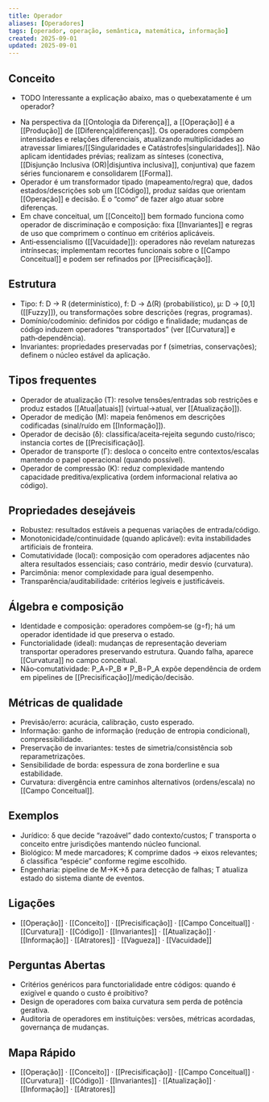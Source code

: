 ```yaml
---
title: Operador
aliases: [Operadores]
tags: [operador, operação, semântica, matemática, informação]
created: 2025-09-01
updated: 2025-09-01
---
```


## Conceito
* TODO Interessante a explicação abaixo, mas o quebexatamente é um operador?
- Na perspectiva da [[Ontologia da Diferença]], a [[Operação]] é a [[Produção]] de [[Diferença|diferenças]]. Os operadores compõem intensidades e relações diferenciais, atualizando multiplicidades ao atravessar limiares/[[Singularidades e Catástrofes|singularidades]]. Não aplicam identidades prévias; realizam as sínteses (conectiva, [[Disjunção Inclusiva (OR)|disjuntiva inclusiva]], conjuntiva) que fazem séries funcionarem e consolidarem [[Forma]].
- Operador é um transformador tipado (mapeamento/regra) que, dados estados/descrições sob um [[Código]], produz saídas que orientam [[Operação]] e decisão. É o “como” de fazer algo atuar sobre diferenças.
- Em chave conceitual, um [[Conceito]] bem formado funciona como operador de discriminação e composição: fixa [[Invariantes]] e regras de uso que comprimem o contínuo em critérios aplicáveis.
- Anti‑essencialismo ([[Vacuidade]]): operadores não revelam naturezas intrínsecas; implementam recortes funcionais sobre o [[Campo Conceitual]] e podem ser refinados por [[Precisificação]].

## Estrutura
- Tipo: f: D → R (determinístico), f: D → Δ(R) (probabilístico), μ: D → [0,1] ([[Fuzzy]]), ou transformações sobre descrições (regras, programas).
- Domínio/codomínio: definidos por código e finalidade; mudanças de código induzem operadores “transportados” (ver [[Curvatura]] e path‑dependência).
- Invariantes: propriedades preservadas por f (simetrias, conservações); definem o núcleo estável da aplicação.

## Tipos frequentes
- Operador de atualização (T): resolve tensões/entradas sob restrições e produz estados [[Atual|atuais]] (virtual→atual, ver [[Atualização]]).
- Operador de medição (M): mapeia fenômenos em descrições codificadas (sinal/ruído em [[Informação]]).
- Operador de decisão (δ): classifica/aceita‑rejeita segundo custo/risco; instancia cortes de [[Precisificação]].
- Operador de transporte (Γ): desloca o conceito entre contextos/escalas mantendo o papel operacional (quando possível).
- Operador de compressão (K): reduz complexidade mantendo capacidade preditiva/explicativa (ordem informacional relativa ao código).

## Propriedades desejáveis
- Robustez: resultados estáveis a pequenas variações de entrada/código.
- Monotonicidade/continuidade (quando aplicável): evita instabilidades artificiais de fronteira.
- Comutatividade (local): composição com operadores adjacentes não altera resultados essenciais; caso contrário, medir desvio (curvatura).
- Parcimônia: menor complexidade para igual desempenho.
- Transparência/auditabilidade: critérios legíveis e justificáveis.

## Álgebra e composição
- Identidade e composição: operadores compõem‑se (g∘f); há um operador identidade id que preserva o estado.
- Functorialidade (ideal): mudanças de representação deveriam transportar operadores preservando estrutura. Quando falha, aparece [[Curvatura]] no campo conceitual.
- Não‑comutatividade: P_A∘P_B ≠ P_B∘P_A expõe dependência de ordem em pipelines de [[Precisificação]]/medição/decisão.

## Métricas de qualidade
- Previsão/erro: acurácia, calibração, custo esperado.
- Informação: ganho de informação (redução de entropia condicional), compressibilidade.
- Preservação de invariantes: testes de simetria/consistência sob reparametrizações.
- Sensibilidade de borda: espessura de zona borderline e sua estabilidade.
- Curvatura: divergência entre caminhos alternativos (ordens/escala) no [[Campo Conceitual]].

## Exemplos
- Jurídico: δ que decide “razoável” dado contexto/custos; Γ transporta o conceito entre jurisdições mantendo núcleo funcional.
- Biológico: M mede marcadores; K comprime dados → eixos relevantes; δ classifica “espécie” conforme regime escolhido.
- Engenharia: pipeline de M→K→δ para detecção de falhas; T atualiza estado do sistema diante de eventos.

## Ligações
- [[Operação]] · [[Conceito]] · [[Precisificação]] · [[Campo Conceitual]] · [[Curvatura]] · [[Código]] · [[Invariantes]] · [[Atualização]] · [[Informação]] · [[Atratores]] · [[Vagueza]] · [[Vacuidade]]

## Perguntas Abertas
- Critérios genéricos para functorialidade entre códigos: quando é exigível e quando o custo é proibitivo?
- Design de operadores com baixa curvatura sem perda de potência gerativa.
- Auditoria de operadores em instituições: versões, métricas acordadas, governança de mudanças.

## Mapa Rápido
- [[Operação]] · [[Conceito]] · [[Precisificação]] · [[Campo Conceitual]] · [[Curvatura]] · [[Código]] · [[Invariantes]] · [[Atualização]] · [[Informação]] · [[Atratores]]
